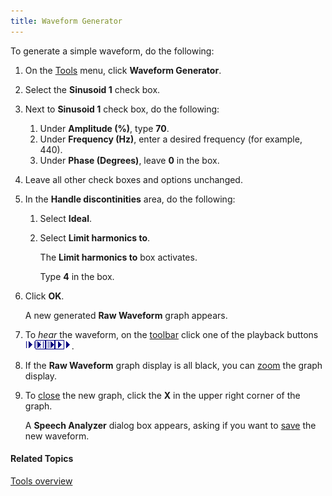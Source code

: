 ```yaml
---
title: Waveform Generator
---
```


To generate a simple waveform, do the following:

1. On the [Tools](overview) menu, click **Waveform Generator**.
1. Select the **Sinusoid 1** check box.
1. Next to **Sinusoid 1** check box, do the following:
   1. Under **Amplitude (%)**, type **70**.
   1. Under **Frequency (Hz)**, enter a desired frequency (for example, 440).
   1. Under **Phase (Degrees)**, leave **0** in the box.
1. Leave all other check boxes and options unchanged.
1. In the **Handle discontinities** area, do the following:
   1. Select **Ideal**.
   1. Select **Limit harmonics to**.

      The **Limit harmonics to** box activates.

      Type **4** in the box.

1. Click **OK**.

      A new generated **Raw Waveform** graph appears.

1. To *hear* the waveform, on the [toolbar](../../toolbar/toolbar) click one of the playback buttons ![](../../../images/068.png)![](../../../images/069.png)![](../../../images/070.png)![](../../../images/071.png)![](../../../images/072.png).
1. If the **Raw Waveform** graph display is all black, you can [zoom](../graphs/zoom) the graph display.
1. To [close](../file/close) the new graph, click the **X** in the upper right corner of the graph.

      A **Speech Analyzer** dialog box appears, asking if you want to [save](../file/save) the new waveform.

#### **Related Topics**
[Tools overview](overview)
